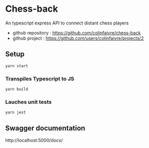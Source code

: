 # Chess-back

An typescript express API to connect distant chess players

- github repository : https://github.com/colinfaivre/chess-back
- github project : https://github.com/users/colinfaivre/projects/2

## Setup

```
yarn start
```

### Transpiles Typescript to JS

```
yarn build
```

### Lauches unit tests

```
yarn jest
```

## Swagger documentation

http://localhost:5000/docs/
